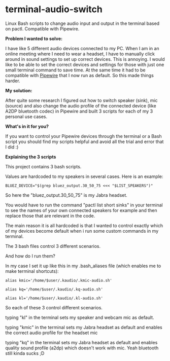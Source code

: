 # terminal-audio-switch

Linux Bash scripts to change audio input and output in the terminal based on pactl. Compatible with Pipewire.

**Problem I wanted to solve:**

I have like 5 different audio devices connected to my PC. When I am in an online meeting where I need to wear a headset, I have to manually click around in sound settings to set up correct devices. This is annoying. I would like to be able to set the correct devices and settings for those with just one small terminal command to save time. At the same time it had to be compatible with [Pipewire](https://pipewire.org/) that I now run as default. So this made things harder.

**My solution:**

After quite some research I figured out how to switch speaker (sink), mic (source) and also change the audio profile of the connected device (like A2DP bluetooth codec) in Pipewire and built 3 scripts for each of my 3 personal use cases.

**What's in it for you?**

If you want to control your Pipewire devices through the terminal or a Bash script you should find my scripts helpful and avoid all the trial and error that I did :)

**Explaining the 3 scripts**

This project contains 3 bash scripts.

Values are hardcoded to my speakers in several cases. Here is an example:

`BLUEZ_DEVICE="$(grep bluez_output.30_50_75 <<< "$LIST_SPEAKERS")"`

So here the "bluez_output.30_50_75" is my Jabra headset.

You would have to run the command "pactl list short sinks" in your terminal to see the names of your own connected speakers for example and then replace those that are relevant in the code.

The main reason it is all hardcoded is that I wanted to control exactly which of my devices become default when i run some custom commands in my terminal.

The 3 bash files control 3 different scenarios.

And how do I run them?

In my case I set it up like this in my .bash_aliases file (which enables me to make terminal shortcuts):

`alias kmic='/home/$user/.kaudio/.kmic-audio.sh'`

`alias kq='/home/$user/.kaudio/.kq-audio.sh'`

`alias kl='/home/$user/.kaudio/.kl-audio.sh'`

So each of these 3 control different scenarios. 

typing "kl" in the terminal sets my speaker and webcam mic as default.

typing "kmic" in the terminal sets my Jabra headset as default and enables the correct audio profile for the headset mic

typing "kq" in the terminal sets my Jabra headset as default and enables quality sound profile (a2dp) which doesn't work with mic. Yeah bluetooth still kinda sucks ;D
